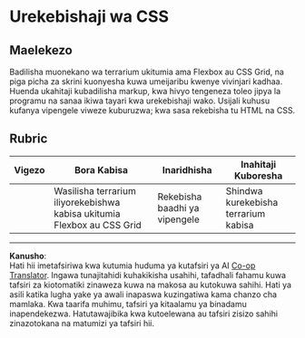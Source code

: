 <!--
CO_OP_TRANSLATOR_METADATA:
{
  "original_hash": "9d4d75af51aaccfe9af778f792c62919",
  "translation_date": "2025-08-28T04:17:33+00:00",
  "source_file": "3-terrarium/2-intro-to-css/assignment.md",
  "language_code": "sw"
}
-->
# Urekebishaji wa CSS

## Maelekezo

Badilisha muonekano wa terrarium ukitumia ama Flexbox au CSS Grid, na piga picha za skrini kuonyesha kuwa umeijaribu kwenye vivinjari kadhaa. Huenda ukahitaji kubadilisha markup, kwa hivyo tengeneza toleo jipya la programu na sanaa ikiwa tayari kwa urekebishaji wako. Usijali kuhusu kufanya vipengele viweze kuburuzwa; kwa sasa rekebisha tu HTML na CSS.

## Rubric

| Vigezo   | Bora Kabisa                                                      | Inaridhisha                  | Inahitaji Kuboresha                  |
| -------- | ---------------------------------------------------------------- | ---------------------------- | ------------------------------------ |
|          | Wasilisha terrarium iliyorekebishwa kabisa ukitumia Flexbox au CSS Grid | Rekebisha baadhi ya vipengele | Shindwa kurekebisha terrarium kabisa |

---

**Kanusho**:  
Hati hii imetafsiriwa kwa kutumia huduma ya kutafsiri ya AI [Co-op Translator](https://github.com/Azure/co-op-translator). Ingawa tunajitahidi kuhakikisha usahihi, tafadhali fahamu kuwa tafsiri za kiotomatiki zinaweza kuwa na makosa au kutokuwa sahihi. Hati ya asili katika lugha yake ya awali inapaswa kuzingatiwa kama chanzo cha mamlaka. Kwa taarifa muhimu, tafsiri ya kitaalamu ya binadamu inapendekezwa. Hatutawajibika kwa kutoelewana au tafsiri zisizo sahihi zinazotokana na matumizi ya tafsiri hii.